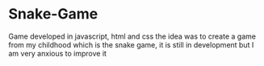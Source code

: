 # Snake-Game
 Game developed in javascript, html and css the idea was to create a game from my childhood which is the snake game, it is still in development but I am very anxious to improve it
